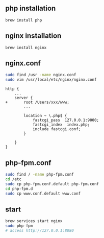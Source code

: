 ## php installation

`brew install php`

## nginx installation

`brew install nginx`

## nginx.conf
```bash
sudo find /usr -name nginx.conf
sudo vim /usr/local/etc/nginx/nginx.conf
```

```
http {
	...
	server {
+		root /Users/xxx/www;
		...
		
		location ~ \.php$ {
			fastcgi_pass  127.0.0.1:9000;
			fastcgi_index  index.php;
			include fastcgi.conf;
		}

	}
}

```

## php-fpm.conf
```bash
sudo find / -name php-fpm.conf
cd /etc
sudo cp php-fpm.conf.default php-fpm.conf
cd php-fpm.d
sudo cp www.conf.default www.conf
```

## start
```bash
brew services start nginx
sudo php-fpm
# access http://127.0.0.1:8080
```
